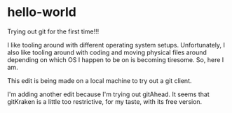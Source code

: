 # hello-world
Trying out git for the first time!!!

I like tooling around with different operating system setups. Unfortunately, I also like tooling around with coding and moving physical files around depending on which OS I happen to be on is becoming tiresome. So, here I am.

This edit is being made on a local machine to try out a git client.

I'm adding another edit because I'm trying out gitAhead. It seems that gitKraken is a little too restrictive, for my taste, with its free version.
